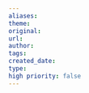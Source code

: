 ```yaml
---
aliases: 
theme: 
original: 
url: 
author: 
tags: 
created_date: 
type: 
high priority: false
---
```


